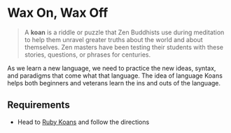 # Wax On, Wax Off

> A **koan** is a riddle or puzzle that Zen Buddhists use during meditation to help them unravel greater truths about the world and about themselves. Zen masters have been testing their students with these stories, questions, or phrases for centuries.

As we learn a new language, we need to practice the new ideas, syntax, and paradigms that come what that language. The idea of language Koans helps both beginners and veterans learn the ins and outs of the language.

## Requirements

- Head to [Ruby Koans](http://rubykoans.com/) and follow the directions
